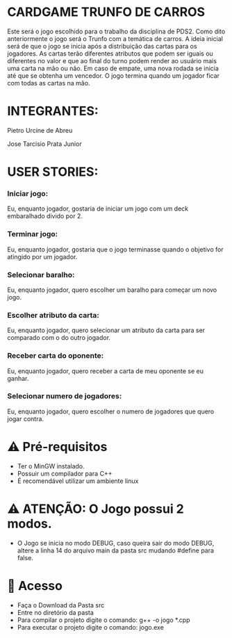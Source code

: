 # CARDGAME TRUNFO DE CARROS

Este será o jogo escolhido para o trabalho da disciplina de PDS2. Como dito anteriormente o jogo será o Trunfo com a temática de carros. A ideia inicial será de que o jogo se inicia após a distribuição das cartas para os jogadores. As cartas terão diferentes atributos que podem ser iguais ou diferentes no valor e que ao final do turno podem render ao usuário mais uma carta na mão ou não. Em caso de empate, uma nova rodada se inicia até que se obtenha um vencedor. O jogo termina quando um jogador ficar com todas as cartas na mão.





# INTEGRANTES:

Pietro Urcine de Abreu

Jose Tarcisio Prata Junior




# USER STORIES:


### Iniciar jogo:

Eu, enquanto jogador, gostaria de iniciar um jogo com um deck embaralhado divido por 2.


### Terminar jogo:

Eu, enquanto jogador, gostaria que o jogo terminasse quando o objetivo for atingido por um jogador.


### Selecionar baralho:

Eu, enquanto jogador, quero escolher um baralho para começar um novo jogo.


### Escolher atributo da carta:

Eu, enquanto jogador, quero selecionar um atributo da carta para ser comparado com o do outro jogador.


### Receber carta do oponente:

Eu, enquanto jogador, quero receber a carta de meu oponente se eu ganhar.


### Selecionar numero de jogadores:

Eu, enquanto jogador, quero escolher o numero de jogadores que quero jogar contra.

# ⚠️ Pré-requisitos

- Ter o MinGW instalado.
- Possuir um compilador para C++
- É recomendável utilizar um ambiente linux

# ⚠️ ATENÇÃO: O Jogo possui 2 modos.

- O Jogo se inicia no modo DEBUG, caso queira sair do modo DEBUG, altere a linha 14 do arquivo main da pasta src mudando #define para false.

# 📁 Acesso 

- Faça o Download da Pasta src
- Entre no diretório da pasta
- Para compilar o projeto digite o comando: g++ -o jogo *.cpp 
- Para executar o projeto digite o comando: jogo.exe

